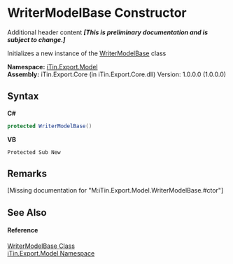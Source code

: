# WriterModelBase Constructor 
Additional header content _**\[This is preliminary documentation and is subject to change.\]**_

Initializes a new instance of the <a href="31fb5bb4-a41b-1e0e-94e4-a4e88da10305">WriterModelBase</a> class

**Namespace:**&nbsp;<a href="ef57ffcc-e95e-b212-5a46-9aa6f5a3511f">iTin.Export.Model</a><br />**Assembly:**&nbsp;iTin.Export.Core (in iTin.Export.Core.dll) Version: 1.0.0.0 (1.0.0.0)

## Syntax

**C#**<br />
``` C#
protected WriterModelBase()
```

**VB**<br />
``` VB
Protected Sub New
```


## Remarks
\[Missing <remarks> documentation for "M:iTin.Export.Model.WriterModelBase.#ctor"\]

## See Also


#### Reference
<a href="31fb5bb4-a41b-1e0e-94e4-a4e88da10305">WriterModelBase Class</a><br /><a href="ef57ffcc-e95e-b212-5a46-9aa6f5a3511f">iTin.Export.Model Namespace</a><br />